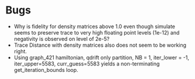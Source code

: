 # Bugs
- Why is fidelity for density matrices above 1.0 even though simulate seems to preserve trace to very high floating point levels (1e-12) and negativity is observed on level of 2e-5?
- Trace Distance with density matrices also does not seem to be working right.
- Using graph_421 hamiltonian, qdrift only partition, NB = 1, iter_lower = -1, iter_upper=5583, curr_guess=5583 yields a non-terminating get_iteration_bounds loop.
